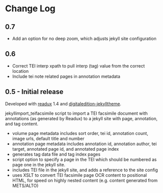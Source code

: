 # Change Log

## 0.7

- Add an option for no deep zoom, which adjusts jekyll site configuration

## 0.6

- Correct TEI interp xpath to pull interp (tag) value from the correct location
- Include tei note related pages in annotation metadata

## 0.5 - Initial release

Developed with [readux](http://github.com/emory-libraries/readux) 1.4 and [digitaledition-jekylltheme](https://github.com/emory-libraries-ecds/digitaledition-jekylltheme).

jekyllimport_teifacsimile script to import a TEI facsimile document with annotations
(as generated by Readux) to a jekyll site with page, annotation, and tag content.
- volume page metadata includes sort order, tei id, annotation count,
   image urls, default title and number
- annotation page metadata includes annotation id, annotation author,
   tei target, annotated page id, and annotated page index
-  generates tag data file and tag index pages
- script option to specify a page in the TEI which should be numbered as page one in
   the  jekyll site.
- includes TEI file in the jekyll site, and adds a reference to the site config
- uses XSLT to convert TEI facsimile page OCR content to positional HTML,
  for speed on highly nested content (e.g. content generated from METS/ALTO)
